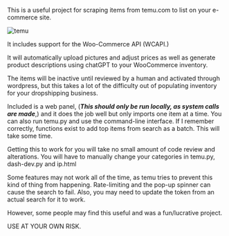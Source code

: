 This is a useful project for scraping items from temu.com to list on your e-commerce site. 

![temu](https://github.com/n1ceh4t/Temu-Item-Scraper/assets/119663530/9fc4afb2-f9f2-49c5-804c-09d6f0559caf)


It includes support for the Woo-Commerce API (WCAPI.)

It will automatically upload pictures and adjust prices as well as generate product descriptions using chatGPT to your WooCommerce inventory. 

The items will be inactive until reviewed by a human and activated through wordpress, but this takes a lot of the difficulty out of populating inventory for your dropshipping business.

Included is a web panel, (***This should only be run locally, as system calls are made***,) and it does the job well but only imports one item at a time. 
You can also run temu.py and use the command-line interface. If I remember correctly, functions exist to add top items from search as a batch. This will take some time.


Getting this to work for you will take no small amount of code review and alterations. You will have to manually change your categories in temu.py, dash-dev.py and ip.html

Some features may not work all of the time, as temu tries to prevent this kind of thing from happening. Rate-limiting and the pop-up spinner can cause the search to fail. 
Also, you may need to update the token from an actual search for it to work.

However, some people may find this useful and was a fun/lucrative project.

USE AT YOUR OWN RISK.
